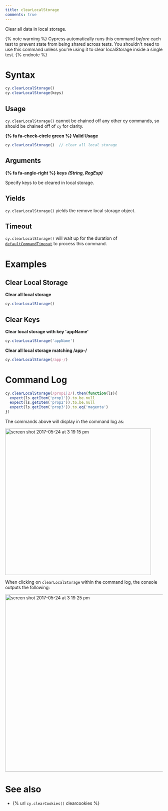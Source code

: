 ```yaml
---
title: clearLocalStorage
comments: true
---
```


Clear all data in local storage.

{% note warning %}
Cypress automatically runs this command *before* each test to prevent state from being shared across tests. You shouldn't need to use this command unless you're using it to clear localStorage inside a single test.
{% endnote %}

# Syntax

```javascript
cy.clearLocalStorage()
cy.clearLocalStorage(keys)
```

## Usage

`cy.clearLocalStorage()` cannot be chained off any other cy commands, so should be chained off of `cy` for clarity.

**{% fa fa-check-circle green %} Valid Usage**

```javascript
cy.clearLocalStorage()  // clear all local storage
```

## Arguments

**{% fa fa-angle-right %} keys** ***(String, RegExp)***

Specify keys to be cleared in local storage.

## Yields

`cy.clearLocalStorage()` yields the remove local storage object.

## Timeout

`cy.clearLocalStorage()` will wait up for the duration of [`defaultCommandTimeout`](https://on.cypress.io/guides/configuration#timeouts) to process this command.

# Examples

## Clear Local Storage

**Clear all local storage**

```javascript
cy.clearLocalStorage()
```

## Clear Keys

**Clear local storage with key 'appName'**

```javascript
cy.clearLocalStorage('appName')
```

**Clear all local storage matching /app-/**

```javascript
cy.clearLocalStorage(/app-/)
```

# Command Log

```javascript
cy.clearLocalStorage(/prop1|2/).then(function(ls){
  expect(ls.getItem('prop1')).to.be.null
  expect(ls.getItem('prop2')).to.be.null
  expect(ls.getItem('prop3')).to.eq('magenta')
})
```

The commands above will display in the command log as:

<img width="466" alt="screen shot 2017-05-24 at 3 19 15 pm" src="https://cloud.githubusercontent.com/assets/1271364/26421551/738be792-4094-11e7-9100-14937a369c7c.png">

When clicking on `clearLocalStorage` within the command log, the console outputs the following:

<img width="564" alt="screen shot 2017-05-24 at 3 19 25 pm" src="https://cloud.githubusercontent.com/assets/1271364/26421552/73b17ac0-4094-11e7-8a13-b59bc9613613.png">

# See also

- {% url `cy.clearCookies()` clearcookies %}
